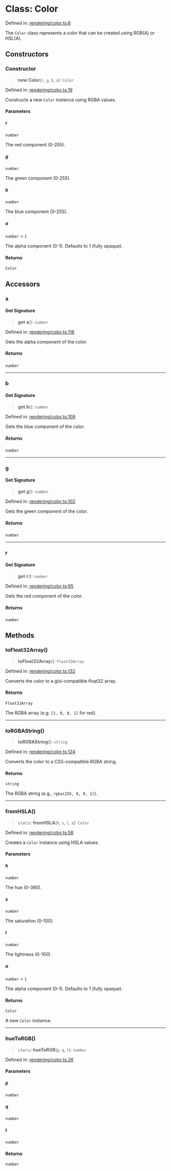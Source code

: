 # Class: Color

Defined in: [rendering/color.ts:6](https://github.com/Forge-Game-Engine/Forge/blob/6a4c05c6b58848e53a4f2ca7d9cd2f9b6c10e5ac/src/rendering/color.ts#L6)

The `Color` class represents a color that can be created using RGB(A) or HSL(A).

## Constructors

### Constructor

> **new Color**(`r`, `g`, `b`, `a`): `Color`

Defined in: [rendering/color.ts:19](https://github.com/Forge-Game-Engine/Forge/blob/6a4c05c6b58848e53a4f2ca7d9cd2f9b6c10e5ac/src/rendering/color.ts#L19)

Constructs a new `Color` instance using RGBA values.

#### Parameters

##### r

`number`

The red component (0-255).

##### g

`number`

The green component (0-255).

##### b

`number`

The blue component (0-255).

##### a

`number` = `1`

The alpha component (0-1). Defaults to 1 (fully opaque).

#### Returns

`Color`

## Accessors

### a

#### Get Signature

> **get** **a**(): `number`

Defined in: [rendering/color.ts:116](https://github.com/Forge-Game-Engine/Forge/blob/6a4c05c6b58848e53a4f2ca7d9cd2f9b6c10e5ac/src/rendering/color.ts#L116)

Gets the alpha component of the color.

##### Returns

`number`

***

### b

#### Get Signature

> **get** **b**(): `number`

Defined in: [rendering/color.ts:109](https://github.com/Forge-Game-Engine/Forge/blob/6a4c05c6b58848e53a4f2ca7d9cd2f9b6c10e5ac/src/rendering/color.ts#L109)

Gets the blue component of the color.

##### Returns

`number`

***

### g

#### Get Signature

> **get** **g**(): `number`

Defined in: [rendering/color.ts:102](https://github.com/Forge-Game-Engine/Forge/blob/6a4c05c6b58848e53a4f2ca7d9cd2f9b6c10e5ac/src/rendering/color.ts#L102)

Gets the green component of the color.

##### Returns

`number`

***

### r

#### Get Signature

> **get** **r**(): `number`

Defined in: [rendering/color.ts:95](https://github.com/Forge-Game-Engine/Forge/blob/6a4c05c6b58848e53a4f2ca7d9cd2f9b6c10e5ac/src/rendering/color.ts#L95)

Gets the red component of the color.

##### Returns

`number`

## Methods

### toFloat32Array()

> **toFloat32Array**(): `Float32Array`

Defined in: [rendering/color.ts:132](https://github.com/Forge-Game-Engine/Forge/blob/6a4c05c6b58848e53a4f2ca7d9cd2f9b6c10e5ac/src/rendering/color.ts#L132)

Converts the color to a glsl-compatible float32 array.

#### Returns

`Float32Array`

The RGBA array (e.g. `[1, 0, 0, 1]` for red).

***

### toRGBAString()

> **toRGBAString**(): `string`

Defined in: [rendering/color.ts:124](https://github.com/Forge-Game-Engine/Forge/blob/6a4c05c6b58848e53a4f2ca7d9cd2f9b6c10e5ac/src/rendering/color.ts#L124)

Converts the color to a CSS-compatible RGBA string.

#### Returns

`string`

The RGBA string (e.g., `rgba(255, 0, 0, 1)`).

***

### fromHSLA()

> `static` **fromHSLA**(`h`, `s`, `l`, `a`): `Color`

Defined in: [rendering/color.ts:58](https://github.com/Forge-Game-Engine/Forge/blob/6a4c05c6b58848e53a4f2ca7d9cd2f9b6c10e5ac/src/rendering/color.ts#L58)

Creates a `Color` instance using HSLA values.

#### Parameters

##### h

`number`

The hue (0-360).

##### s

`number`

The saturation (0-100).

##### l

`number`

The lightness (0-100).

##### a

`number` = `1`

The alpha component (0-1). Defaults to 1 (fully opaque).

#### Returns

`Color`

A new `Color` instance.

***

### hueToRGB()

> `static` **hueToRGB**(`p`, `q`, `t`): `number`

Defined in: [rendering/color.ts:26](https://github.com/Forge-Game-Engine/Forge/blob/6a4c05c6b58848e53a4f2ca7d9cd2f9b6c10e5ac/src/rendering/color.ts#L26)

#### Parameters

##### p

`number`

##### q

`number`

##### t

`number`

#### Returns

`number`
